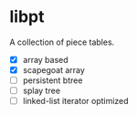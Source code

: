 # libpt
A collection of piece tables.

- [x] array based
- [x] scapegoat array
- [ ] persistent btree
- [ ] splay tree
- [ ] linked-list iterator optimized
